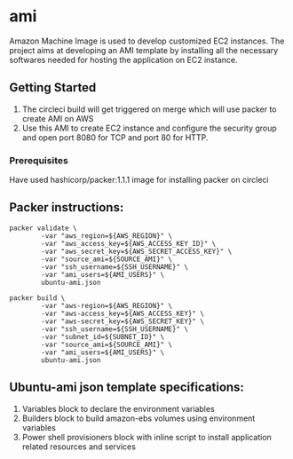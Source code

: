 # ami
Amazon Machine Image is used to develop customized EC2 instances.
The project aims at developing an AMI template by installing all the necessary softwares needed for hosting the application on EC2 instance.

## Getting Started

1. The circleci build will get triggered on merge which will use packer to create AMI on AWS
2. Use this AMI to create EC2 instance and configure the security group and open port 8080 for TCP and port 80 for HTTP.

### Prerequisites

Have used hashicorp/packer:1.1.1 image for installing packer on circleci

## Packer instructions:

    packer validate \
            -var "aws_region=${AWS_REGION}" \
            -var "aws_access_key=${AWS_ACCESS_KEY_ID}" \
            -var "aws_secret_key=${AWS_SECRET_ACCESS_KEY}" \
            -var "source_ami=${SOURCE_AMI}" \
            -var "ssh_username=${SSH_USERNAME}" \
            -var "ami_users=${AMI_USERS}" \
            ubuntu-ami.json

    packer build \
            -var "aws-region=${AWS_REGION}" \
            -var "aws-access_key=${AWS_ACCESS_KEY}" \
            -var "aws-secret_key=${AWS_SECRET_KEY}" \
            -var "ssh_username=${SSH_USERNAME}" \
            -var "subnet_id=${SUBNET_ID}" \
            -var "source_ami=${SOURCE_AMI}" \
            -var "ami_users=${AMI_USERS}" \
            ubuntu-ami.json

## Ubuntu-ami json template specifications:

1. Variables block to declare the environment variables
2. Builders block to build amazon-ebs volumes using environment variables
3. Power shell provisioners block with inline script to install application related resources and services